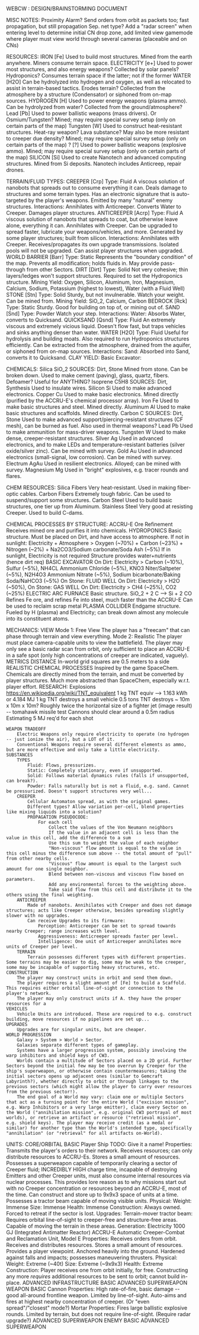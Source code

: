 WEBCW : DESIGN/BRAINSTORMING DOCUMENT

MISC NOTES:
	Proximity Alarm?
	Send orders from orbit as packets too; fast propagation, but still propagation
		Sep. net type?
	Add a "radar screen" when entering level to determine initial CN drop zone, add limited view gamemode where player must view world through several cameras (placeable and on CNs)
	
RESOURCES:
	IRON [Fe]
		Used to build most structures.
		Mined from the earth anywhere.
		Miners consume terrain space.
	ELECTRICITY [e+]
		Used to power most structures, and also energy weapons?
		Collected by solar panels? Hydroponics?
		Consumes terrain space if the latter; not if the former
	WATER [H2O]
		Can be hydrolyzed into hydrogen and oxygen, as well as relocated to assist in terrain-based tactics.
		Erodes terrain?
		Collected from the atmosphere by a structure (Condensator) or siphoned from on-map sources.
	HYDROGEN [H]
		Used to power energy weapons (plasma ammo).
		Can be hydrolyzed from water? Collected from the ground/atmosphere?
	Lead [Pb]
		Used to power ballistic weapons (mass drivers).
		Or Osmium/Tungsten?
		Mined; may require special survey setup (only on certain parts of the map)
	Tungsten [W]
		Used to construct heat-resistant structures. Heat-ray weapon? Lava substance? May also be more resistant to creeper due density?
		Mined; may require special survey setup (only on certain parts of the map)
	? [?]
		Used to power ballistic weapons (explosive ammo).
		Mined; may require special survey setup (only on certain parts of the map)
	SILICON [Si]
		Used to create Nanotech and advanced computing structures.
		Mined from Si deposits.
		Nanotech includes Anticreep, repair drones.
		
TERRAIN/FLUID TYPES:
	CREEPER [Crp]
		Type: Fluid
		A viscous solution of nanobots that spreads out to consume everything it can.
		Deals damage to structures and some terrain types.
		Has an electronic signature that is auto-targeted by the player's weapons.
		Emitted by many "natural" enemy structures.
		Interactions:
			Annihilates with Anticreeper.
			Converts Water to Creeper.
			Damages player structures.
	ANTICREEPER [Acrp]
		Type: Fluid
		A viscous solution of nanobots that spreads to coat, but otherwise leave alone, everything it can. Annihilates with Creeper.
		Can be upgraded to spread faster, lubricate your weapons/vehicles, and more.
		Generated by some player structures; built from silicon.
		Interactions:
			Annihilates with Creeper.
			Receives/propagates its own upgrade transmissions. Isolated pools will not be upgraded.
			Can assist player structures when upgraded.
	WORLD BARRIER [Barr]
		Type: Static
		Represents the "boundary condition" of the map. Prevents all modification; holds fluids in.
		May provide pass-through from other Sectors.
	DIRT [Dirt]
		Type: Solid
		Not very cohesive; thin layers/ledges won't support structures.
		Required to set the Hydroponics structure.
		Mining Yield: Oxygen, Silicon, Aluminum, Iron, Magnesium, Calcium, Sodium, Potassium (highest to lowest), Water (with a Fluid Well)
	STONE [Stn]
		Type: Solid
		Sturdy, but not invulnerable. Watch your weight. Can be mined from.
		Mining Yield: SiO_2, Calcium, Carbon
	BEDROCK [Rck]
		Type: Static
		Sturdy. Good for building on top of, or mining out of.
	SAND [Snd]
		Type: Powder
		Watch your step.
		Interactions:
			Water: Absorbs Water, converts to Quicksand.
	QUICKSAND [Qsnd]
		Type: Fluid
		An extremely viscous and extremely vicious liquid. Doesn't flow fast, but traps vehicles and sinks anything denser than water.
	WATER [H2O]
		Type: Fluid
		Useful for hydrolysis and building moats. Also required to run Hydroponics structures efficiently.
		Can be extracted from the atmosphere, drained from the aquifer, or siphoned from on-map sources.
		Interactions:
			Sand: Absorbed into Sand, converts it to Quicksand.
	CLAY
		YIELD:
			Basic Excavator: 
				
			
CHEMICALS:
	Silica SiO_2
		SOURCES: Dirt, Stone
		Mined from stone.
		Can be broken down.
		Used to make cement (paving), glass, quartz, fibers.
			Defoamer? Useful for ANYTHING?
	Isoprene C5H8
		SOURCES: Dirt, Synthesis
		Used to insulate wires.
	Silicon Si
		Used to make advanced electronics.
	Copper Cu
		Used to make basic electronics.
		Mined directly (purified by the ACCRU-E's chemical processor array).
	Iron Fe
		Used to make basic structures and steel.
		Mined directly.
	Aluminum Al
		Used to make basic structures and scaffolds.
		Mined directly.
	Carbon C
		SOURCES: Dirt, Stone
		Used to make advanced support/piercing-resistant structures (CF mesh), can be burned as fuel.
		Also used in thermal weapons?
	Lead Pb
		Used to make ammunition for mass-driver weapons.
	Tungsten W
		Used to make dense, creeper-resistant structures.
	Silver Ag
		Used in advanced electronics, and to make LEDs and temperature-resistant batteries (silver oxide/silver zinc).
		Can be mined with survey.
	Gold Au
		Used in advanced electronics (small-signal, low corrosion).
		Can be mined with survey.
	Electrum AgAu
		Used in resilient electronics.
		Alloyed; can be mined with survey.
	Magnesium Mg
		Used in "bright" explosives, e.g. tracer rounds and flares.
		
CHEM RESOURCES:
	Silica Fibers
		Very heat-resistant.
		Used in making fiber-optic cables.
	Carbon Fibers
		Extremely tough fabric. Can be used to suspend/support some structures.
	Carbon Steel
		Used to build basic structures, one tier up from Aluminum.
	Stainless Steel
		Very good at resisting Creeper.
		Used to build C-dams.
	
CHEMICAL PROCESSES BY STRUCTURE:
	ACCRU-E
		Ore Refinement
			Receives mined ore and purifies it into chemicals.
	HYDROPONICS
		Basic structure. Must be placed on Dirt, and have access to atmosphere.
		If not in sunlight:
			Electricity + Atmosphere > Oxygen (~70%) + Carbon (~23%) + Nitrogen (~2%) + Na2CO3/Sodium carbonate/Soda Ash (~5%)
		If in sunlight, Electricity is not required
		Structure provides water+nutrients (hence dirt req)
	BASIC EXCAVATOR
		On Dirt:
			Electricity > Carbon (~10%), Sulfur (~5%), NH4CL Ammonium Chloride (~5%), KNO3 Niter/Saltpeter (~5%), N2H4O3 Ammonium Nitrate (~5%),
			Sodium bicarbonate/Baking Soda/NaHCO3 (~5%)
		On Stone:
	FLUID WELL
		On Dirt:
			Electricity > H2O (~50%), 
		On Stone:
	GAS WELL
		On Dirt:
			Electricity > CH4 (~25%), CO2 (~25%)
	ELECTRIC ARC FURNACE
		Basic structure.
		SiO_2 + 2 C --> Si + 2 CO
		Refines Fe ore, and refines Fe into steel, much faster than the ACCRU-E
		Can be used to reclaim scrap metal
	PLASMA COLLIDER
		Endgame structure.
		Fueled by H (plasma) and Electricity; can break down almost any molecule into its constituent atoms.
	
MECHANICS:
	VIEW
		Mode 1: Free View
			The player has a "freecam" that can phase through terrain and view everything.
		Mode 2: Realistic
			The player must place camera-capable units to view the battlefield.
			The player may only see a basic radar scan from orbit, only sufficient to place an ACCRU-E in a safe spot (only high concentrations of creeper are indicated, vaguely).
	METRICS
		DISTANCE
			In-world grid squares are 0.5 meters to a side
	REALISTIC CHEMICAL PROCESSES
		Inspired by the game SpaceChem.
		Chemicals are directly mined from the terrain, and must be converted by player structures.
		Much more abstracted than SpaceChem, especially w.r.t. player effort.
		RESEARCH:
			Explosions
				https://en.wikipedia.org/wiki/TNT_equivalent
				1 kg TNT equiv --> 1.163 kWh or 4.184 MJ
				1 kg TNT destroys a small vehicle
				0.5 tons TNT destroys ~ 10m x 10m x 10m? Roughly twice the horizontal size of a fighter jet (image result) -- tomahawk missile test
				Cannons should clear around a 0.5m radius
				Estimating 5 MJ req'd for each shot
				
	WEAPON TRADEOFF
		Electric Weapons only require electricity to operate (no hydrogen -- just ionize the air), but a LOT of it.
		Conventional Weapons require several different elements as ammo, but are more effective and only take a little electricity.
	SUBSTANCES
		TYPES
			Fluid: Flows, pressurizes.
			Static: Completely stationary, even if unsupported.
			Solid: Follows material dynamics rules (falls if unsupported, can break?).
			Powder: Falls naturally but is not a fluid, e.g. sand. Cannot be pressurized. Doesn't support structures very well...
		CREEPER
			Cellular Automaton spread, as with the original games.
			Different types? Allow variation per-cell, blend properties like mixing liquids into a solution?
			PROPAGATION PSEUDOCODE:
				For each cell
					Collect the values of the Von Neumann neighbors
					If the value in an adjacent cell is less than the value in this cell, add the difference to a sum
					Use this sum to weight the value of each neighbor
					"Non-viscous" flow amount is equal to the value in this cell minus the difference sum above -- the total amount of "pull" from other nearby cells.
					"Viscous" flow amount is equal to the largest such amount for one single neighbor.
					Blend between non-viscous and viscous flow based on parameters.
					Add any environmental forces to the weighting above.
					Take said flow from this cell and distribute it to the others using the final weighting.
		ANTICREEPER
			Made of nanobots. Annihilates with Creeper and does not damage structures; acts like Creeper otherwise, besides spreading slightly slower with no upgrades.
			Can receive Upgrades to its firmware:
				Perception: Anticreeper can be set to spread towards nearby Creeper; range increases with level.
				Aggressiveness: Anticreeper spreads faster per level.
				Intelligence: One unit of Anticreeper annihilates more units of Creeper per level.
		TERRAIN
			Terrain possesses different types with different properties. Some terrains may be easier to dig, some may be weak to the creeper, some may be incapable of supporting heavy structures, etc.
	CONSTRUCTION
		The player may construct units in orbit and send them down.
		The player requires a slight amount of [Fe] to build a Scaffold. This requires either orbital line-of-sight or connection to the player's network.
		The player may only construct units if A. they have the proper resources for a 
	VEHICLES
		Vehicle Units are introduced. These are required to e.g. construct building, move resources if no pipelines are set up...
	UPGRADES
		Upgrades are for singular units, but are cheaper.
	WORLD PROGRESSION
		Galaxy > System > World > Sector.
		Galaxies separate different types of gameplay.
		Systems have a larger progression system, possibly involving the warp inhibitors and shield keys of CW3.
		Worlds contain a multitude of Sectors placed on a 2D grid. Further Sectors beyond the initial few may be too overrun by Creeper for the ship's superweapon, or otherwise contain countermeasures; taking the initial sectors opens up adjacent ones (similar to Gemcraft Labyrinth?), whether directly to orbit or through linkages to the previous sectors (which might allow the player to carry over resources from the previous sector!).
		The end goal of a World may vary: claim one or multiple Sectors that act as a turning point for the entire World ("excision mission", e.g. Warp Inhibitors or a very large emitter), claim every Sector on the World ("annihilation mission", e.g. original CW3 portrayal of most worlds), or retrieve an artifact or resource ("retrieval mission", e.g. shield keys). The player may receive credit (as a medal or similar) for another type than the World's intended type, specifically "annihilation" (or "retrieval" for all artifacts on-World).
		
UNITS:
	CORE/ORBITAL
		BASIC
			Player Ship
				TODO: Give it a name!
				Properties:
					Transmits the player's orders to their network.
					Receives resources; can only distribute resources to ACCRU-Es.
					Stores a small amount of resources.
					Possesses a superweapon capable of temporarily clearing a sector of Creeper fluid; INCREDIBLY HIGH charge time, incapable of destroying Emitters and other Creeper units, must also consume internal resources via nuclear processes. This provides lore reason as to why missions start out with no Creeper concentration or resources beyond an ACCRU-E, most of the time.
					Can construct and store up to 9x9x3 space of units at a time.
					Possesses a tractor beam capable of moving visible units.
				Physical:
					Weight: Immense
					Size: Immense
					Health: Immense
				Construction:
					Always owned. Forced to retreat if the sector is lost.
				Upgrades:
					Terrain-mover tractor beam:
						Requires orbital line-of-sight to creeper-free and structure-free areas. Capable of moving the terrain in these areas.
				Generation:
					Electricity 1000 GJ (Integrated Antimatter Reactor)
			ACCRU-E Automatic Creeper-Combat and Reclamation Unit, Model E
				Properties:
					Receives orders from orbit.
					Receives and distributes resources.
					Stores a small amount of resources.
					Provides a player viewpoint.
					Anchored heavily into the ground.
					Hardened against falls and impacts; possesses maneuvering thrusters.
				Physical:
					Weight: Extreme (~40t)
					Size: Extreme (~9x9x3)
					Health: Extreme
				Construction:
					Player receives one from orbit initially, for free.
					Constructing any more *requires* additional resources to be sent to orbit; cannot build in-place.
		ADVANCED
	INFRASTRUCTURE
		BASIC
		ADVANCED
		SUPERWEAPON
	WEAPON
		BASIC
			Cannon
				Properties:
					High rate-of-fire, basic damage -- good all-around frontline weapon.
					Limited by line-of-sight.
					Auto-aims and fires at highest nearby concentration of creeper. (Or "even spread"/"closest" mode?)
			Mortar
				Properties:
					Fires large ballistic explosive rounds.
					Limited by terrain, but does not require line-of-sight. (Require radar upgrade?)
		ADVANCED
		SUPERWEAPON
	ENEMY
		BASIC
		ADVANCED
		SUPERWEAPON
